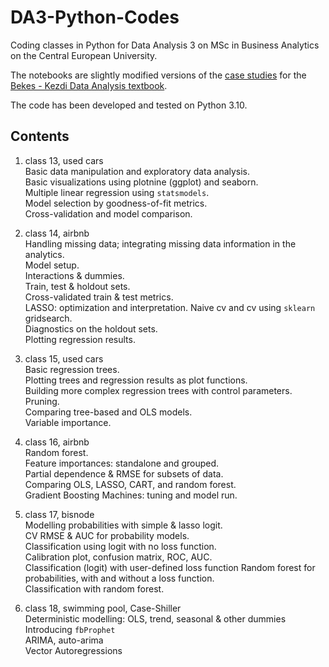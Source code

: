 # DA3-Python-Codes

Coding classes in Python for Data Analysis 3 on MSc in Business Analytics on the Central European University.

The notebooks are slightly modified versions of the [case studies](https://github.com/gabors-data-analysis/da_case_studies) for the [Bekes - Kezdi Data Analysis textbook](https://gabors-data-analysis.com/).

The code has been developed and tested on Python 3.10.

## Contents

1. class 13, used cars  
Basic data manipulation and exploratory data analysis.<br>
Basic visualizations using plotnine (ggplot) and seaborn.<br>
Multiple linear regression using `statsmodels`.<br>
Model selection by goodness-of-fit metrics.<br>
Cross-validation and model comparison.<br>

2. class 14, airbnb<br>
Handling missing data; integrating missing data information in the analytics.<br>
Model setup.<br>
Interactions & dummies.<br>
Train, test & holdout sets.<br>
Cross-validated train & test metrics.<br>
LASSO: optimization and interpretation. Naive cv and cv using `sklearn` gridsearch.<br>
Diagnostics on the holdout sets.<br>
Plotting regression results.

3. class 15, used cars<br>
Basic regression trees.<br>
Plotting trees and regression results as plot functions.<br>
Building more complex regression trees with control parameters.<br>
Pruning.<br>
Comparing tree-based and OLS models.<br>
Variable importance.<br>

4. class 16, airbnb<br>
Random forest.<br>
Feature importances: standalone and grouped.<br>
Partial dependence & RMSE for subsets of data.<br>
Comparing OLS, LASSO, CART, and random forest.<br>
Gradient Boosting Machines: tuning and model run.<br>

5. class 17, bisnode<br>
Modelling probabilities with simple & lasso logit.<br>
CV RMSE & AUC for probability models.<br>
Classification using logit with no loss function.<br>
Calibration plot, confusion matrix, ROC, AUC.<br>
Classification (logit) with user-defined loss function
Random forest for probabilities, with and without a loss function.<br>
Classification with random forest.<br>

6. class 18, swimming pool, Case-Shiller<br>
Deterministic modelling: OLS, trend, seasonal & other dummies<br>
Introducing `fbProphet`<br>
ARIMA, auto-arima<br>
Vector Autoregressions<br>
